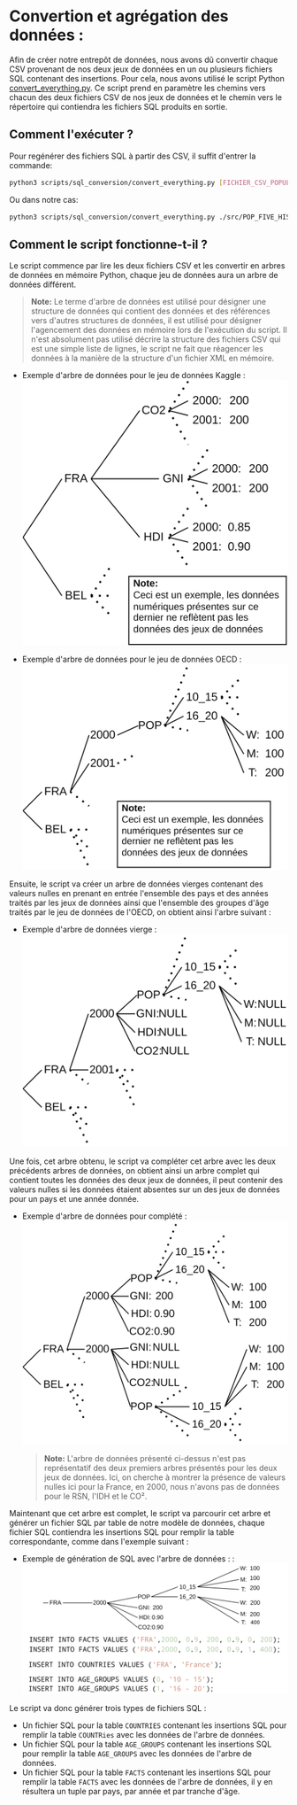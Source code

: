 # Convertion et agrégation des données :

Afin de créer notre entrepôt de données, nous avons dû convertir chaque CSV provenant de nos deux jeux de données en un ou plusieurs fichiers SQL contenant des insertions. Pour cela, nous avons utilisé le script Python [convert_everything.py](convert_everything.py). Ce script prend en paramètre les chemins vers chacun des deux fichiers CSV de nos jeux de données et le chemin vers le répertoire qui contiendra les fichiers SQL produits en sortie.

## Comment l'exécuter ?

Pour regénérer des fichiers SQL à partir des CSV, il suffit d'entrer la commande:
```bash
python3 scripts/sql_conversion/convert_everything.py [FICHIER_CSV_POPULATIONS] [FICHIER_CSV_HDI_GNI_CO2] [REPERTOIRE_CIBLE_SQL] [NOMBRE_MAX_PAR_FICHIER_SQL]
```
Ou dans notre cas:
```bash
python3 scripts/sql_conversion/convert_everything.py ./src/POP_FIVE_HIST_13032023185442226.csv ./src/Human\ Development\ Index\ -\ Full.csv ./sql_files  100000
```

## Comment le script fonctionne-t-il ?

Le script commence par lire les deux fichiers CSV et les convertir en arbres de données en mémoire Python, chaque jeu de données aura un arbre de données différent.

> **Note:** Le terme d'arbre de données est utilisé pour désigner une structure de données qui contient des données et des références vers d'autres structures de données, il est utilisé pour désigner l'agencement des données en mémoire lors de l'exécution du script.
Il n'est absolument pas utilisé décrire la structure des fichiers CSV qui est une simple liste de lignes, le script ne fait que réagencer les données à la manière de la structure d'un fichier XML en mémoire.

* Exemple d'arbre de données pour le jeu de données Kaggle :
![](../schema/data_tree-data_processing_Kaggle.png)

* Exemple d'arbre de données pour le jeu de données OECD :
![](../schema/data_tree-data_processing_OECD.png)

Ensuite, le script va créer un arbre de données vierges contenant des valeurs nulles en prenant en entrée l'ensemble des pays et des années traités par les jeux de données ainsi que l'ensemble des groupes d'âge traités par le jeu de données de l'OECD, on obtient ainsi l'arbre suivant :

* Exemple d'arbre de données vierge :
![](../schema/data_tree-data_processing_empty.png)

Une fois, cet arbre obtenu, le script va compléter cet arbre avec les deux précédents arbres de données, on obtient ainsi un arbre complet qui contient toutes les données des deux jeux de données, il peut contenir des valeurs nulles si les données étaient absentes sur un des jeux de données pour un pays et une année donnée.

* Exemple d'arbre de données pour complété :
![](../schema/data_tree-data_processing.png)
    > **Note:** L'arbre de données présenté ci-dessus n'est pas représentatif des deux premiers arbres présentés pour les deux jeux de données. Ici, on cherche à montrer la présence de valeurs nulles ici pour la France, en 2000, nous n'avons pas de données pour le RSN, l'IDH et le CO².

Maintenant que cet arbre est complet, le script va parcourir cet arbre et générer un fichier SQL par table de notre modèle de données, chaque fichier SQL contiendra les insertions SQL pour remplir la table correspondante, comme dans l'exemple suivant :

* Exemple de génération de SQL avec l'arbre de données : :
![](../schema/data_tree-data_sql.png)

Le script va donc générer trois types de fichiers SQL :
* Un fichier SQL pour la table `COUNTRIES` contenant les insertions SQL pour remplir la table `COUNTRies` avec les données de l'arbre de données.
* Un fichier SQL pour la table `AGE_GROUPS` contenant les insertions SQL pour remplir la table `AGE_GROUPS` avec les données de l'arbre de données.
* Un fichier SQL pour la table `FACTS` contenant les insertions SQL pour remplir la table `FACTS` avec les données de l'arbre de données, il y en résultera un tuple par pays, par année et par tranche d'âge.



